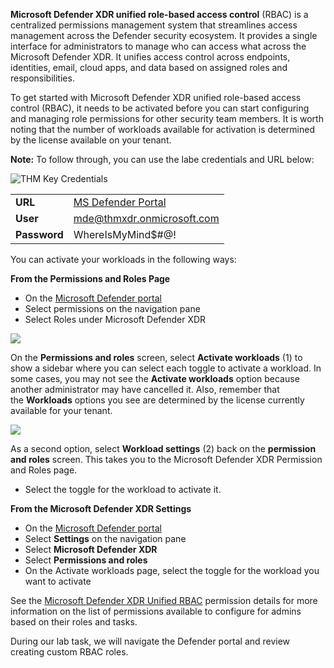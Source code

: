 **Microsoft Defender XDR unified role-based access control** (RBAC) is a centralized permissions management system that streamlines access management across the Defender security ecosystem. It provides a single interface for administrators to manage who can access what across the Microsoft Defender XDR. It unifies access control across endpoints, identities, email, cloud apps, and data based on assigned roles and responsibilities.

To get started with Microsoft Defender XDR unified role-based access control (RBAC), it needs to be activated before you can start configuring and managing role permissions for other security team members. It is worth noting that the number of workloads available for activation is determined by the license available on your tenant.

**Note:** To follow through, you can use the labe credentials and URL below:

![THM Key Credentials](https://tryhackme-images.s3.amazonaws.com/user-uploads/63588b5ef586912c7d03c4f0/room-content/be629720b11a294819516c1d4e738c92.png)

|   |   |
|---|---|
|**URL**|[MS Defender Portal](https://security.microsoft.com/)|
|**User**|mde@thmxdr.onmicrosoft.com|
|**Password**|WhereIsMyMind$#@!|

You can activate your workloads in the following ways:

**From the Permissions and Roles Page**

- On the [Microsoft Defender portal](https://security.microsoft.com/)
- Select permissions on the navigation pane
- Select Roles under Microsoft Defender XDR

![](https://tryhackme-images.s3.amazonaws.com/user-uploads/6601e243753b8d484668851e/room-content/6601e243753b8d484668851e-1744193570086.png)

On the **Permissions and roles** screen, select **Activate workloads** (1) to show a sidebar where you can select each toggle to activate a workload. In some cases, you may not see the **Activate workloads** option because another administrator may have cancelled it. Also, remember that the **Workloads** options you see are determined by the license currently available for your tenant.

![](https://tryhackme-images.s3.amazonaws.com/user-uploads/6601e243753b8d484668851e/room-content/6601e243753b8d484668851e-1744193621906.png)

As a second option, select **Workload settings** (2) back on the **permission and roles** screen. This takes you to the Microsoft Defender XDR Permission and Roles page. 

- Select the toggle for the workload to activate it.

**From the Microsoft Defender XDR Settings**

- On the [Microsoft Defender portal](https://security.microsoft.com/)
- Select **Settings** on the navigation pane
- Select **Microsoft Defender XDR**
- Select **Permissions and roles**
- On the Activate workloads page, select the toggle for the workload you want to activate

See the [Microsoft Defender XDR Unified RBAC](https://learn.microsoft.com/en-us/defender-xdr/custom-permissions-details) permission details for more information on the list of permissions available to configure for admins based on their roles and tasks.

During our lab task, we will navigate the Defender portal and review creating custom RBAC roles.